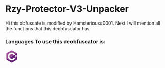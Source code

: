 # Rzy-Protector-V3-Unpacker
Hi this obfuscate is modified by Hamsterious#0001.
Next I will mention all the functions that this deobfuscator has
<h3 align="left">Languages To use this deobfuscator is:</h3>
<p align="left"> <a href="https://www.w3schools.com/cs/" target="_blank" rel="noreferrer"> <img src="https://raw.githubusercontent.com/devicons/devicon/master/icons/csharp/csharp-original.svg" alt="csharp" width="40" height="40"/> </a> </p>
